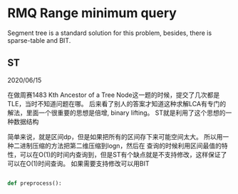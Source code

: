 # RMQ Range minimum query

Segment tree is a standard solution for this problem, besides, there is sparse-table and BIT.

## ST
2020/06/15

在做周赛1483 Kth Ancestor of a Tree Node这一题的时候，提交了几次都是TLE，当时不知道问题在哪。
后来看了别人的答案才知道这种求解LCA有专门的解法，里面一个很重要的思想是倍增, binary lifting。 ST就是利用了这个思想的一种数据结构

简单来说，就是区间dp，但是如果把所有的区间存下来可能空间太大。 所以用一种二进制压缩的方法把第二维压缩到logn，然后在
查询的时候利用区间最值的特性，可以在O(1)的时间内查询到，但是ST有个缺点就是不支持修改，这样保证了可以在O(1)时间查询。 如果需要支持修改可以用BIT

```python

def preprocess():

```

